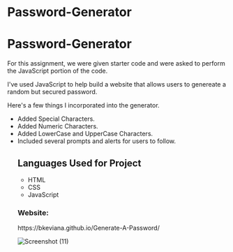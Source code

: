 # Password-Generator
<h1> Password-Generator </h1>
<p> For this assignment, we were given starter code and were asked to perform the JavaScript portion of the code. </p>
<p> I've used JavaScript to help build a website that allows users to genereate a random but secured password. </p>
<p> Here's a few things I incorporated into the generator. </p>
<ul>
  <li> Added Special Characters. </li>
  <li> Added Numeric Characters. </li>
  <li> Added LowerCase and UpperCase Characters. </li>
  <li> Included several prompts and alerts for users to follow. </li>
<h2> Languages Used for Project </h2>
<ul>
  <li> HTML </li>
  <li> CSS </li>
  <li> JavaScript </li>
  </ul>
  
  <h3> Website: </h3>
  <p> https://bkeviana.github.io/Generate-A-Password/ </p>
  
  ![Screenshot (11)](https://user-images.githubusercontent.com/99054758/163321842-e99a407c-0713-4c3d-a292-aa47862aaa07.png)

